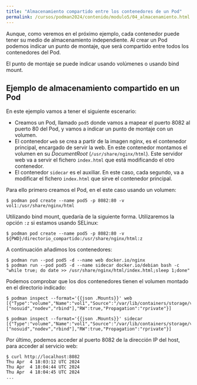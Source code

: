 ```yaml
---
title: "Almacenamiento compartido entre los contenedores de un Pod"
permalink: /cursos/podman2024/contenido/modulo5/04_almacenamiento.html
---
```


Aunque, como veremos en el próximo ejemplo, cada contenedor puede tener su medio de almacenamiento independiente. Al crear un Pod podemos indicar un punto de montaje, que será compartido entre todos los contenedores del Pod. 

El punto de montaje se puede indicar usando volúmenes o usando bind mount.

## Ejemplo de almacenamiento compartido en un Pod

En este ejemplo vamos a tener el siguiente escenario:

* Creamos un Pod, llamado `pod5` donde vamos a mapear el puerto 8082 al puerto 80 del Pod, y vamos a indicar un punto de montaje con un volumen.
* El contenedor `web` se crea a partir de la imagen nginx, es el contenedor principal, encargado de servir la web. En este contenedor montamos el volumen en su *DocumentRoot* (`/usr/share/nginx/html`). Este servidor web va a servir el fichero `index.html` que está modificando el otro contenedor.
* El contenedor `sidecar` es el auxiliar. En este caso, cada segundo, va a modificar el fichero `index.html` que sirve el contenedor principal.

Para ello primero creamos el Pod, en el este caso usando un volumen:

```
$ podman pod create --name pod5 -p 8082:80 -v vol1:/usr/share/nginx/html
```

Utilizando bind mount, quedaría de la siguiente forma. Utilizaremos la opción `:z` si estamos usando SELinux:

```
$ podman pod create --name pod5 -p 8082:80 -v ${PWD}/directorio_compartido:/usr/share/nginx/html:z
```

A continuación añadimos los contenedores:

```
$ podman run --pod pod5 -d --name web docker.io/nginx
$ podman run --pod pod5 -d --name sidecar docker.io/debian bash -c "while true; do date >> /usr/share/nginx/html/index.html;sleep 1;done"
```

Podemos comprobar que los dos contenedores tienen el volumen montado en el directorio indicado:

```
$ podman inspect --format='{{json .Mounts}}' web
[{"Type":"volume","Name":"vol1","Source":"/var/lib/containers/storage/volumes/vol1/_data","Destination":"/usr/share/nginx/html","Driver":"local","Mode":"","Options":["nosuid","nodev","rbind"],"RW":true,"Propagation":"rprivate"}]

$ podman inspect --format='{{json .Mounts}}' sidecar
[{"Type":"volume","Name":"vol1","Source":"/var/lib/containers/storage/volumes/vol1/_data","Destination":"/usr/share/nginx/html","Driver":"local","Mode":"","Options":["nosuid","nodev","rbind"],"RW":true,"Propagation":"rprivate"}]
```

Por último, podemos acceder al puerto 8082 de la dirección IP del host, para acceder al servicio web:

```
$ curl http://localhost:8082
Thu Apr  4 18:03:12 UTC 2024
Thu Apr  4 18:04:44 UTC 2024
Thu Apr  4 18:04:45 UTC 2024
...
```
